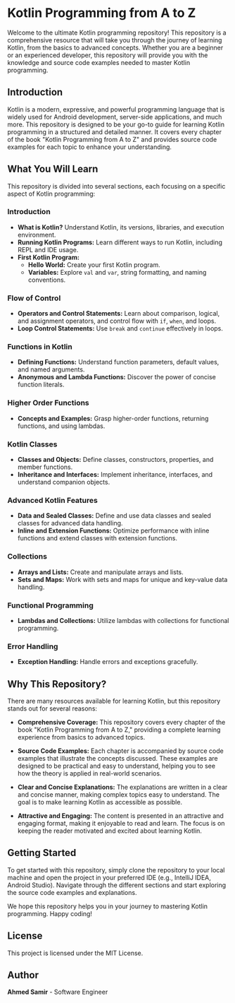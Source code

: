 # Kotlin Programming from A to Z

Welcome to the ultimate Kotlin programming repository! This repository is a comprehensive resource that will take you through the journey of learning Kotlin, from the basics to advanced concepts. Whether you are a beginner or an experienced developer, this repository will provide you with the knowledge and source code examples needed to master Kotlin programming.

## Introduction

Kotlin is a modern, expressive, and powerful programming language that is widely used for Android development, server-side applications, and much more. This repository is designed to be your go-to guide for learning Kotlin programming in a structured and detailed manner. It covers every chapter of the book "Kotlin Programming from A to Z" and provides source code examples for each topic to enhance your understanding.

## What You Will Learn

This repository is divided into several sections, each focusing on a specific aspect of Kotlin programming:

### Introduction
- **What is Kotlin?** Understand Kotlin, its versions, libraries, and execution environment.
- **Running Kotlin Programs:** Learn different ways to run Kotlin, including REPL and IDE usage.
- **First Kotlin Program:** 
  - **Hello World:** Create your first Kotlin program.
  - **Variables:** Explore `val` and `var`, string formatting, and naming conventions.

### Flow of Control
- **Operators and Control Statements:** Learn about comparison, logical, and assignment operators, and control flow with `if`, `when`, and loops.
- **Loop Control Statements:** Use `break` and `continue` effectively in loops.

### Functions in Kotlin
- **Defining Functions:** Understand function parameters, default values, and named arguments.
- **Anonymous and Lambda Functions:** Discover the power of concise function literals.

### Higher Order Functions
- **Concepts and Examples:** Grasp higher-order functions, returning functions, and using lambdas.

### Kotlin Classes
- **Classes and Objects:** Define classes, constructors, properties, and member functions.
- **Inheritance and Interfaces:** Implement inheritance, interfaces, and understand companion objects.

### Advanced Kotlin Features
- **Data and Sealed Classes:** Define and use data classes and sealed classes for advanced data handling.
- **Inline and Extension Functions:** Optimize performance with inline functions and extend classes with extension functions.

### Collections
- **Arrays and Lists:** Create and manipulate arrays and lists.
- **Sets and Maps:** Work with sets and maps for unique and key-value data handling.

### Functional Programming
- **Lambdas and Collections:** Utilize lambdas with collections for functional programming.

### Error Handling
- **Exception Handling:** Handle errors and exceptions gracefully.

## Why This Repository?

There are many resources available for learning Kotlin, but this repository stands out for several reasons:

- **Comprehensive Coverage:** This repository covers every chapter of the book "Kotlin Programming from A to Z," providing a complete learning experience from basics to advanced topics.

- **Source Code Examples:** Each chapter is accompanied by source code examples that illustrate the concepts discussed. These examples are designed to be practical and easy to understand, helping you to see how the theory is applied in real-world scenarios.

- **Clear and Concise Explanations:** The explanations are written in a clear and concise manner, making complex topics easy to understand. The goal is to make learning Kotlin as accessible as possible.

- **Attractive and Engaging:** The content is presented in an attractive and engaging format, making it enjoyable to read and learn. The focus is on keeping the reader motivated and excited about learning Kotlin.

## Getting Started

To get started with this repository, simply clone the repository to your local machine and open the project in your preferred IDE (e.g., IntelliJ IDEA, Android Studio). Navigate through the different sections and start exploring the source code examples and explanations.

We hope this repository helps you in your journey to mastering Kotlin programming. Happy coding!

## License

This project is licensed under the MIT License.

## Author

**Ahmed Samir** - Software Engineer
